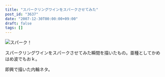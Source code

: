 ```yaml
---
title: "スパークリングワインをスパークさせてみた"
post_id: "3637"
date: "2007-12-30T00:00:00+09:00"
draft: false
tags: []
---
```



![スパーク！](https://danmaq.com/image/illustrations/mono/2008/spark_s.jpg)

スパークリングワインをスパークさせてみた瞬間を描いたもの。亜種としてかめはめ波でもおｋ。

即興で描いた内輪ネタ。
